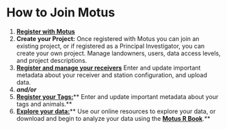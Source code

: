 # How to Join Motus

1. [**Register with Motus**](https://motus.org/data/user/new)
2. **Create your Project:** Once registered with Motus you can join an existing project, or if registered as a Principal Investigator, you can create your own project. Manage landowners, users, data access levels, and project descriptions.
3. [**Register and manage your receivers**](https://motus.org/receiver-deployment/) Enter and update important metadata about your receiver and station configuration, and upload data.
4. _**and/or**_
5. [**Register your Tags:**](https://motus.org/tag-deployment/)** Enter and update important metadata about your tags and animals.**
6. [**Explore your data:**](https://motus.org/explore-data/)** Use our online resources to explore your data, or download and begin to analyze your data using the **[**Motus R Book**](https://motus.org/MotusRBook/)**.**
